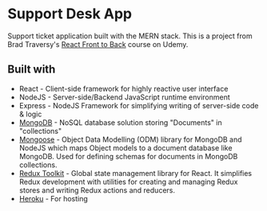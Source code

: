 # Support Desk App

Support ticket application built with the MERN stack. This is a project from Brad Traversy's [React Front to Back](https://www.udemy.com/course/react-front-to-back-2022/) course on Udemy.

## Built with
* React - Client-side framework for highly reactive user interface
* NodeJS - Server-side/Backend JavaScript runtime environment
* Express - NodeJS Framework for simplifying writing of server-side code & logic
* [MongoDB](https://www.mongodb.com/atlas) - NoSQL database solution storing "Documents" in "collections"
* [Mongoose](https://mongoosejs.com/docs/index.html) - Object Data Modelling (ODM) library for MongoDB and NodeJS which maps Object models to a document database like MongoDB. Used for defining schemas for documents in MongoDB collections. 
* [Redux Toolkit](https://redux-toolkit.js.org/) - Global state management library for React. It simplifies Redux development with utilities for creating and managing Redux stores and writing Redux actions and reducers.
* [Heroku](https://www.heroku.com/) - For hosting
